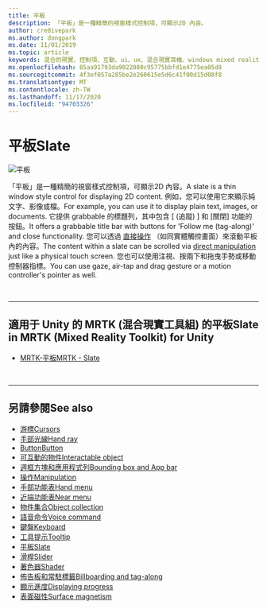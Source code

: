 ```yaml
---
title: 平板
description: 「平板」是一種精簡的視窗樣式控制項，可顯示2D 內容。
author: cre8ivepark
ms.author: dongpark
ms.date: 11/01/2019
ms.topic: article
keywords: 混合的現實、控制項、互動、ui、ux、混合現實耳機、windows mixed reality 耳機、虛擬實境耳機、HoloLens、平板、MRTK、混合現實工具組
ms.openlocfilehash: 85aa91793da9022080c95775bbfd1e4775ea05d8
ms.sourcegitcommit: 4f3ef057a285be2e260615e5d6c41f00d15d08f8
ms.translationtype: MT
ms.contentlocale: zh-TW
ms.lasthandoff: 11/17/2020
ms.locfileid: "94703326"
---
```

# <a name="slate"></a><span data-ttu-id="c2159-104">平板</span><span class="sxs-lookup"><span data-stu-id="c2159-104">Slate</span></span>

![平板](images/UX_Hero_Slate.jpg)

<span data-ttu-id="c2159-106">「平板」是一種精簡的視窗樣式控制項，可顯示2D 內容。</span><span class="sxs-lookup"><span data-stu-id="c2159-106">A slate is a thin window style control for displaying 2D content.</span></span> <span data-ttu-id="c2159-107">例如，您可以使用它來顯示純文字、影像或檔。</span><span class="sxs-lookup"><span data-stu-id="c2159-107">For example, you can use it to display plain text, images, or documents.</span></span> <span data-ttu-id="c2159-108">它提供 grabbable 的標題列，其中包含 [ (追蹤) ] 和 [關閉] 功能的按鈕。</span><span class="sxs-lookup"><span data-stu-id="c2159-108">It offers a grabbable title bar with buttons for 'Follow me (tag-along)' and close functionality.</span></span> <span data-ttu-id="c2159-109">您可以透過 [直接操作](direct-manipulation.md#2d-slate-interaction) （如同實體觸控畫面）來滾動平板內的內容。</span><span class="sxs-lookup"><span data-stu-id="c2159-109">The content within a slate can be scrolled via [direct manipulation](direct-manipulation.md#2d-slate-interaction) just like a physical touch screen.</span></span> <span data-ttu-id="c2159-110">您也可以使用注視、按兩下和拖曳手勢或移動控制器指標。</span><span class="sxs-lookup"><span data-stu-id="c2159-110">You can use gaze, air-tap and drag gesture or a motion controller's pointer as well.</span></span>

<br>

---

## <a name="slate-in-mrtk-mixed-reality-toolkit-for-unity"></a><span data-ttu-id="c2159-111">適用于 Unity 的 MRTK (混合現實工具組) 的平板</span><span class="sxs-lookup"><span data-stu-id="c2159-111">Slate in MRTK (Mixed Reality Toolkit) for Unity</span></span>

* [<span data-ttu-id="c2159-112">MRTK-平板</span><span class="sxs-lookup"><span data-stu-id="c2159-112">MRTK - Slate</span></span>](https://microsoft.github.io/MixedRealityToolkit-Unity/Documentation/README_Slate.html)

<br>

---

## <a name="see-also"></a><span data-ttu-id="c2159-113">另請參閱</span><span class="sxs-lookup"><span data-stu-id="c2159-113">See also</span></span>

* [<span data-ttu-id="c2159-114">游標</span><span class="sxs-lookup"><span data-stu-id="c2159-114">Cursors</span></span>](cursors.md)
* [<span data-ttu-id="c2159-115">手部光線</span><span class="sxs-lookup"><span data-stu-id="c2159-115">Hand ray</span></span>](point-and-commit.md)
* [<span data-ttu-id="c2159-116">Button</span><span class="sxs-lookup"><span data-stu-id="c2159-116">Button</span></span>](button.md)
* [<span data-ttu-id="c2159-117">可互動的物件</span><span class="sxs-lookup"><span data-stu-id="c2159-117">Interactable object</span></span>](interactable-object.md)
* [<span data-ttu-id="c2159-118">週框方塊和應用程式列</span><span class="sxs-lookup"><span data-stu-id="c2159-118">Bounding box and App bar</span></span>](app-bar-and-bounding-box.md)
* [<span data-ttu-id="c2159-119">操作</span><span class="sxs-lookup"><span data-stu-id="c2159-119">Manipulation</span></span>](direct-manipulation.md)
* [<span data-ttu-id="c2159-120">手部功能表</span><span class="sxs-lookup"><span data-stu-id="c2159-120">Hand menu</span></span>](hand-menu.md)
* [<span data-ttu-id="c2159-121">近端功能表</span><span class="sxs-lookup"><span data-stu-id="c2159-121">Near menu</span></span>](near-menu.md)
* [<span data-ttu-id="c2159-122">物件集合</span><span class="sxs-lookup"><span data-stu-id="c2159-122">Object collection</span></span>](object-collection.md)
* [<span data-ttu-id="c2159-123">語音命令</span><span class="sxs-lookup"><span data-stu-id="c2159-123">Voice command</span></span>](voice-input.md)
* [<span data-ttu-id="c2159-124">鍵盤</span><span class="sxs-lookup"><span data-stu-id="c2159-124">Keyboard</span></span>](keyboard.md)
* [<span data-ttu-id="c2159-125">工具提示</span><span class="sxs-lookup"><span data-stu-id="c2159-125">Tooltip</span></span>](tooltip.md)
* [<span data-ttu-id="c2159-126">平板</span><span class="sxs-lookup"><span data-stu-id="c2159-126">Slate</span></span>](slate.md)
* [<span data-ttu-id="c2159-127">滑桿</span><span class="sxs-lookup"><span data-stu-id="c2159-127">Slider</span></span>](slider.md)
* [<span data-ttu-id="c2159-128">著色器</span><span class="sxs-lookup"><span data-stu-id="c2159-128">Shader</span></span>](shader.md)
* [<span data-ttu-id="c2159-129">佈告板和常駐標籤</span><span class="sxs-lookup"><span data-stu-id="c2159-129">Billboarding and tag-along</span></span>](billboarding-and-tag-along.md)
* [<span data-ttu-id="c2159-130">顯示進度</span><span class="sxs-lookup"><span data-stu-id="c2159-130">Displaying progress</span></span>](progress.md)
* [<span data-ttu-id="c2159-131">表面磁性</span><span class="sxs-lookup"><span data-stu-id="c2159-131">Surface magnetism</span></span>](surface-magnetism.md)
